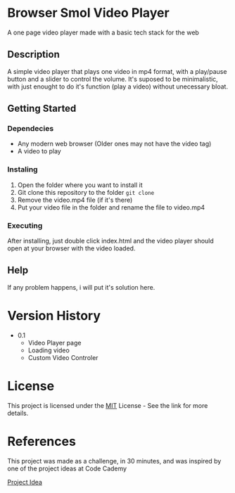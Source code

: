 # Browser Smol Video Player
A one page video player made with a basic tech stack for the web
## Description
A simple video player that plays one video in mp4 format, with a play/pause button and a slider to control the volume. It's suposed to be minimalistic, with just enought to do it's function (play a video) without unecessary bloat.
## Getting Started
### Dependecies
- Any modern web browser (Older ones may not have the video tag)
- A video to play

### Instaling
1. Open the folder where you want to install it
2. Git clone this repository to the folder
```git clone ```
3. Remove the video.mp4 file (if it's there)
4. Put your video file in the folder and rename the file to video.mp4

### Executing
After installing, just double click index.html and the video player should open at your browser with the video loaded.

## Help

If any problem happens, i will put it's solution here.

# Version History

- 0.1
    - Video Player page
    - Loading video
    - Custom Video Controler

# License
This project is licensed under the [MIT](https://github.com/git/git-scm.com/blob/main/MIT-LICENSE.txt) License - See the link for more details.

# References

This project was made as a challenge, in 30 minutes, and was inspired by one of the project ideas at Code Cademy

[Project Idea](https://www.codecademy.com/resources/blog/coding-projects-to-complete-in-one-hour/)